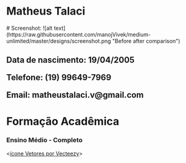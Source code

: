   <h1>
    Matheus Talaci
   </h1>
     # Screenshot:
![alt text](https://raw.githubusercontent.com/manojVivek/medium-unlimited/master/designs/screenshot.png "Before after comparison")
   
       

  <h2>
    <p>Data de nascimento: 19/04/2005</p>
    <p>Telefone: (19) 99649-7969</p>
    <p>Email: matheustalaci.v@gmail.com</p>
  </h2>
  
  <h1>Formação Acadêmica</h1>
   <h3>Ensino Médio - Completo</h3>


<<a href="https://pt.vecteezy.com/vetor-gratis/%C3%ADcone">ícone Vetores por Vecteezy</a>>
